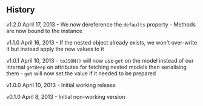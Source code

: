 ## History

v1.2.0 April 17, 2013
	- We now dereference the `defaults` property
	- Methods are now bound to the instance

v1.1.0 April 16, 2013
	- If the nested object already exists, we won't over-write it but instead apply the new values to it

v1.0.1 April 10, 2013
	- `toJSON()` will now use `get` on the model instead of our internal `getDeep` on attributes for fetching nested models then serialising them
	- `get` will now set the value if it needed to be prepared

v1.0.0 April 10, 2013
	- Initial working release

v0.1.0 April 8, 2013
	- Initial non-working version